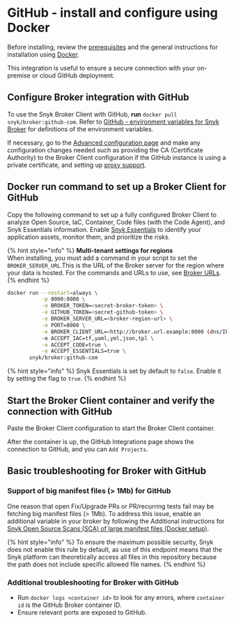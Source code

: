 # GitHub - install and configure using Docker

Before installing, review the [prerequisites](./) and the general instructions for installation using [Docker](../install-and-configure-broker-using-docker.md).

This integration is useful to ensure a secure connection with your on-premise or cloud GitHub deployment.

## Configure Broker integration with GitHub

To use the Snyk Broker Client with GitHub, **run** `docker pull snyk/broker:github-com`. Refer to [GitHub - environment variables for Snyk Broker](github-environment-variables-for-snyk-broker.md) for definitions of the environment variables.

If necessary, go to the [Advanced configuration page](../advanced-configuration-for-snyk-broker-docker-installation/) and make any configuration changes needed such as providing the CA (Certificate Authority) to the Broker Client configuration if the GitHub instance is using a private certificate, and setting up [proxy support](../advanced-configuration-for-snyk-broker-docker-installation/proxy-support-with-docker.md).&#x20;

## Docker run command to set up a Broker Client for GitHub

Copy the following command to set up a fully configured Broker Client to analyze Open Source, IaC, Container, Code files (with the Code Agent), and Snyk Essentials information. Enable [Snyk Essentials](../../../../../../scan-with-snyk/snyk-essentials.md) to identify your application assets, monitor them, and prioritize the risks.

{% hint style="info" %}
**Multi-tenant settings for regions**\
When installing, you must add a command in your script to set the `BROKER_SERVER_URL`.This is the URL of the Broker server for the region where your data is hosted. For the commands and URLs to use, see [Broker URLs](../../../../../../snyk-data-and-governance/regional-hosting-and-data-residency.md#broker-server-urls).
{% endhint %}

```bash
docker run --restart=always \
           -p 8000:8000 \
           -e BROKER_TOKEN=<secret-broker-token> \
           -e GITHUB_TOKEN=<secret-github-token> \
           -e BROKER_SERVER_URL=<broker-region-url> \
           -e PORT=8000 \
           -e BROKER_CLIENT_URL=<http://broker.url.example:8000 (dns/IP:port)> \
           -e ACCEPT_IAC=tf,yaml,yml,json,tpl \
           -e ACCEPT_CODE=true \
           -e ACCEPT_ESSENTIALS=true \ 
       snyk/broker:github-com
```

{% hint style="info" %}
Snyk Essentials is set by default to `false`. Enable it by setting the flag to `true`.
{% endhint %}

## Start the Broker Client container and verify the connection with GitHub

Paste the Broker Client configuration to start the Broker Client container.

After the container is up, the GitHub Integrations page shows the connection to GitHub, and you can `Add Projects`.

## Basic troubleshooting for Broker with GitHub

### **Support of big manifest files (> 1Mb) for GitHub**

One reason that open Fix/Upgrade PRs or PR/recurring tests fail may be fetching big manifest files (> 1Mb). To address this issue, enable an additional variable in your broker by following the Additional instructions for [Snyk Open Source Scans (SCA) of large manifest files (Docker setup)](../advanced-configuration-for-snyk-broker-docker-installation/snyk-open-source-scans-sca-of-large-manifest-files-docker-setup.md). &#x20;

{% hint style="info" %}
To ensure the maximum possible security, Snyk does not enable this rule by default, as use of this endpoint means that the Snyk platform can theoretically access all files in this repository because the path does not include specific allowed file names.
{% endhint %}

### **Additional troubleshooting for Broker with GitHub**

* Run `docker logs <container id>` to look for any errors, where `container id` is the GitHub Broker container ID.
* Ensure relevant ports are exposed to GitHub.
